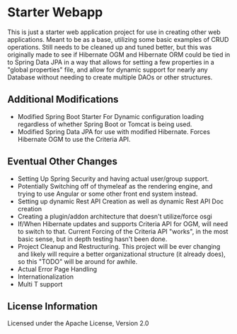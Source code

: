 # Starter Webapp

This is just a starter web application project for use in creating other web applications. Meant to be as a base, utilizing some basic examples of CRUD operations. Still needs to be cleaned up and tuned better, but this was originally made to see if Hibernate OGM and Hibernate ORM could be tied in to Spring Data JPA in a way that allows for setting a few properties in a "global properties" file, and allow for dynamic support for nearly any Database without needing to create multiple DAOs or other structures.
  
## Additional Modifications

 - Modified Spring Boot Starter For Dynamic configuration loading regardless of whether Spring Boot or Tomcat is being used.
 - Modified Spring Data JPA for use with modified Hibernate. Forces Hibernate OGM to use the Criteria API.


## Eventual Other Changes

 - Setting Up Spring Security and having actual user/group support.
 - Potentially Switching off of thymeleaf as the rendering engine, and trying to use Angular or some other front end system instead.
 - Setting up dynamic Rest API Creation as well as dynamic Rest API Doc creation
 - Creating a plugin/addon architecture that doesn't utilize/force osgi
 - If/When Hibernate updates and supports Criteria API for OGM, will need to switch to that. Current Forcing of the Criteria API "works", in the most basic sense, but in depth testing hasn't been done.
 - Project Cleanup and Restructuring. This project will be ever changing and likely will require a better organizational structure (it already does), so this "TODO" will be around for awhile.
 - Actual Error Page Handling
 - Internationalization
 - Multi T support

## License Information

Licensed under the Apache License, Version 2.0 


